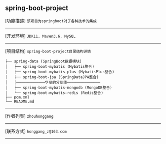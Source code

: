 **spring-boot-project**
---
[功能描述] 
    `该项目为springboot对于各种技术的集成`
    
---
[开发环境] 
    `JDK11, Maven3.6, MySQL`
    
---
[项目结构] 
    `spring-boot-project目录结构详情`
    
    ├── spring-data (SpringBoot数据模块)
    │   ├── spring-boot-mybatis (Mybatis整合)
    │   ├── spring-boot-mybatis-plus (MybatisPlus整合)
    │   ├── spring-boot-jpa (SpringDataJPA整合)
    │   │─────────────华丽的分割线───────────────
    │   ├── spring-boot-mybatis-mongodb (MongoDB整合)
    │   └── spring-boot-mybatis-redis (Redis整合)
    ├── pom.xml
    └── README.md

---
[作者列表] 
    `zhouhonggang`
    
---
[联系方式] 
    `honggang_z@163.com`
    
---
